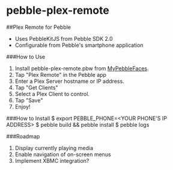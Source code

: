pebble-plex-remote
==================

##Plex Remote for Pebble

- Uses PebbleKitJS from Pebble SDK 2.0
- Configurable from Pebble's smartphone application


###How to Use

1. Install pebble-plex-remote.pbw from [MyPebbleFaces](http://www.mypebblefaces.com/apps/1936/7371/).
2. Tap "Plex Remote" in the Pebble app
3. Enter a Plex Server hostname or IP address.
4. Tap "Get Clients"
5. Select a Plex Client to control.
6. Tap "Save"
7. Enjoy!

###How to Install
  $ export PEBBLE_PHONE=<YOUR PHONE\'S IP ADDRESS>
	$ pebble build && pebble install
	$ pebble logs

###Roadmap
1. Display currently playing media
2. Enable navigation of on-screen menus
3. Implement XBMC integration?
